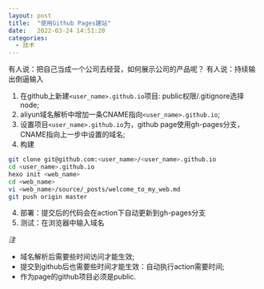 ```yaml
---
layout: post
title:  "使用Github Pages建站"
date:   2022-03-24 14:51:20
categories:
  - 技术
---
```


有人说：把自己当成一个公司去经营，如何展示公司的产品呢？
有人说：持续输出倒逼输入

1. 在github上新建`<user_name>.github.io`项目: public权限/.gitignore选择node;
2. aliyun域名解析中增加一条CNAME指向`<user_name>.github.io`;
3. 设置项目`<user_name>.github.io`为，github page使用gh-pages分支，CNAME指向上一步中设置的域名;
3. 构建
```bash
git clone git@github.com:<user_name>/<user_name>.github.io
cd <user_name>.github.io
hexo init <web_name>
cd <web_name>
vi <web_name>/source/_posts/welcome_to_my_web.md
git push origin master
```
4. 部署：提交后的代码会在action下自动更新到gh-pages分支
5. 测试：在浏览器中输入域名

*注*
* 域名解析后需要些时间访问才能生效;
* 提交到github后也需要些时间才能生效：自动执行action需要时间;
* 作为page的github项目必须是public.
